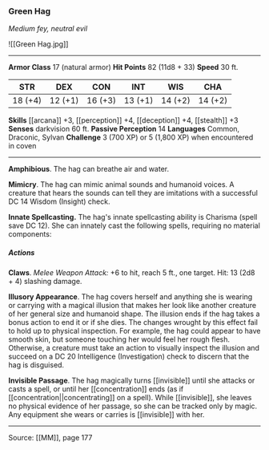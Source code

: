 ### Green Hag
_Medium fey, neutral evil_

![[Green Hag.jpg]]




---

**Armor Class** 17 (natural armor)
**Hit Points** 82 (11d8 + 33)
**Speed** 30 ft.

| STR     | DEX     | CON     | INT     | WIS     | CHA     |
|---------|---------|---------|---------|---------|---------|
| 18 (+4) | 12 (+1) | 16 (+3) | 13 (+1) | 14 (+2) | 14 (+2) |

**Skills** [[arcana]] +3, [[perception]] +4, [[deception]] +4, [[stealth]] +3
**Senses** darkvision 60 ft.
**Passive Perception** 14
**Languages** Common, Draconic, Sylvan
**Challenge** 3 (700 XP) or 5 (1,800 XP) when encountered in coven

---

**Amphibious**. The hag can breathe air and water.

**Mimicry**. The hag can mimic animal sounds and humanoid voices. A creature that hears the sounds can tell they are imitations with a successful DC 14 Wisdom (Insight) check.

**Innate Spellcasting.** The hag's innate spellcasting ability is Charisma (spell save DC 12). She can innately cast the following spells, requiring no material components:

##### Actions
**Claws**. _Melee Weapon Attack:_ +6 to hit, reach 5 ft., one target. Hit: 13 (2d8 + 4) slashing damage.

**Illusory Appearance**. The hag covers herself and anything she is wearing or carrying with a magical illusion that makes her look like another creature of her general size and humanoid shape. The illusion ends if the hag takes a bonus action to end it or if she dies. The changes wrought by this effect fail to hold up to physical inspection. For example, the hag could appear to have smooth skin, but someone touching her would feel her rough flesh. Otherwise, a creature must take an action to visually inspect the illusion and succeed on a DC 20 Intelligence (Investigation) check to discern that the hag is disguised.

**Invisible Passage**. The hag magically turns [[invisible]] until she attacks or casts a spell, or until her [[concentration]] ends (as if [[concentration||concentrating]] on a spell). While [[invisible]], she leaves no physical evidence of her passage, so she can be tracked only by magic. Any equipment she wears or carries is [[invisible]] with her.


---

Source: [[MM]], page 177